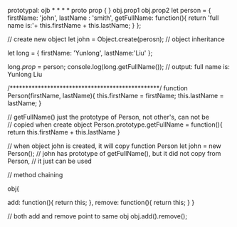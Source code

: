 prototypal:
         ojb
        *   *
      *      *
proto         prop
{ }           obj.prop1
              obj.prop2
let person = {
  firstName: 'john',
  lastName : 'smith',
  getFullName: function(){
    return 'full name is:'+ this.firstName + this.lastName;
  }
};

// create new object
let john = Object.create(perosn);
 // object inheritance



let long = {
  firstName: 'Yunlong',
  lastName:'Liu'
};

long._prop_ = person;
console.log(long.getFullName());
// output: full name is: Yunlong Liu


/************************************************/
function Person(firstName, lastName){
  this.firstName = firstName;
  this.lastName = lastName;
}


// getFullName() just the prototype of Person, not other's, can not be         
// copied when create object
Person.prototype.getFullName = function(){
  return this.firstName + this.lastName
}

// when object john is created, it will copy function Person
let john = new Person();
// john has prototype of getFullName(), but it did not copy from Person,
// it just can be used


// method chaining

obj{

  add: function(){
    return this;
  },
  remove: function(){
    return this;
  }
}

// both add and remove point to same obj
obj.add().remove();
